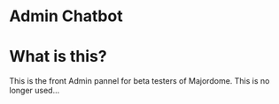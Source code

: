# Admin Chatbot

# What is this?

This is the front Admin pannel for beta testers of Majordome.
This is no longer used...